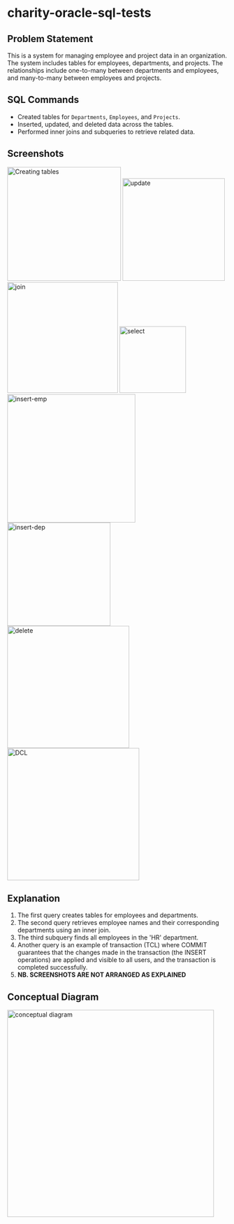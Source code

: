# charity-oracle-sql-tests
## Problem Statement
This is a system for managing employee and project data in an organization. The system includes tables for employees, departments, and projects. The relationships include one-to-many between departments and employees, and many-to-many between employees and projects.

## SQL Commands
- Created tables for `Departments`, `Employees`, and `Projects`.
- Inserted, updated, and deleted data across the tables.
- Performed inner joins and subqueries to retrieve related data.

## Screenshots
<img width="260" alt="Creating tables" src="https://github.com/user-attachments/assets/7ea2eb7d-9415-4e74-a32a-93f74cf43c1f">
<img width="234" alt="update" src="https://github.com/user-attachments/assets/c188132c-8884-4235-a3c9-c8ffc3c80887">
<img width="253" alt="join" src="https://github.com/user-attachments/assets/8c49baeb-d9ae-43bc-84b8-740b3b74c74c">
<img width="152" alt="select" src="https://github.com/user-attachments/assets/8d81552e-d0ab-4636-a629-b6cbde161937">
<img width="293" alt="insert-emp" src="https://github.com/user-attachments/assets/54573653-4a63-43a6-a33a-6a395fb095d9">
<img width="236" alt="insert-dep" src="https://github.com/user-attachments/assets/8411a7da-ab2c-4d65-b368-2c58010cc502">
<img width="279" alt="delete" src="https://github.com/user-attachments/assets/f04f1085-dd29-4033-9ec3-aa6e3f31af6f">
<img width="302" alt="DCL" src="https://github.com/user-attachments/assets/50bd7571-dac5-446a-bde3-b84a649f5174">

## Explanation
1. The first query creates tables for employees and departments.
2. The second query retrieves employee names and their corresponding departments using an inner join.
3. The third subquery finds all employees in the 'HR' department.
4. Another query is an example of transaction (TCL) where COMMIT guarantees that the changes made in the transaction (the INSERT operations) are applied and visible to all users, and the transaction is completed successfully.
5. **NB. SCREENSHOTS ARE NOT ARRANGED AS EXPLAINED**

## Conceptual Diagram
<img width="473" alt="conceptual diagram" src="https://github.com/user-attachments/assets/e5ed7b1f-6c54-4d4d-8435-6bb70f527275">

